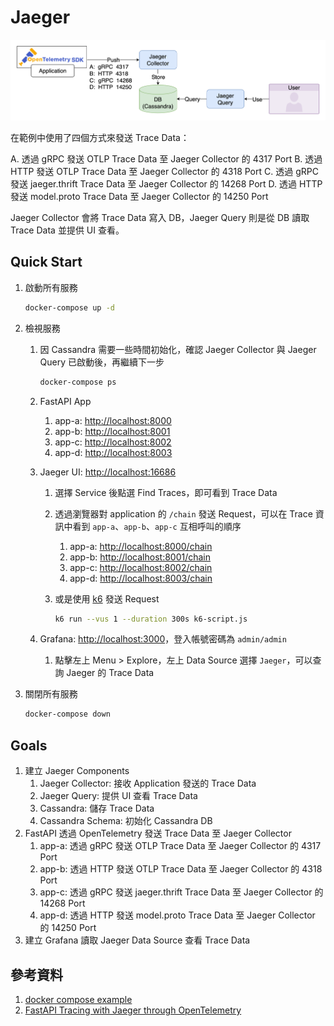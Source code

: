 # Jaeger

![Architecture](./arch.png)

在範例中使用了四個方式來發送 Trace Data：

A. 透過 gRPC 發送 OTLP Trace Data 至 Jaeger Collector 的 4317 Port
B. 透過 HTTP 發送 OTLP Trace Data 至 Jaeger Collector 的 4318 Port
C. 透過 gRPC 發送 jaeger.thrift Trace Data 至 Jaeger Collector 的 14268 Port
D. 透過 HTTP 發送 model.proto Trace Data 至 Jaeger Collector 的 14250 Port

Jaeger Collector 會將 Trace Data 寫入 DB，Jaeger Query 則是從 DB 讀取 Trace Data 並提供 UI 查看。

## Quick Start

1. 啟動所有服務

    ```bash
    docker-compose up -d
    ```

2. 檢視服務
   1. 因 Cassandra 需要一些時間初始化，確認 Jaeger Collector 與 Jaeger Query 已啟動後，再繼續下一步

        ```bash
        docker-compose ps
        ```

   2. FastAPI App
      1. app-a: [http://localhost:8000](http://localhost:8000)
      2. app-b: [http://localhost:8001](http://localhost:8001)
      3. app-c: [http://localhost:8002](http://localhost:8002)
      4. app-d: [http://localhost:8003](http://localhost:8003)
   3. Jaeger UI: [http://localhost:16686](http://localhost:16686)
      1. 選擇 Service 後點選 Find Traces，即可看到 Trace Data
      2. 透過瀏覽器對 application 的 `/chain` 發送 Request，可以在 Trace 資訊中看到 `app-a`、`app-b`、`app-c` 互相呼叫的順序
         1. app-a: [http://localhost:8000/chain](http://localhost:8000/chain)
         2. app-b: [http://localhost:8001/chain](http://localhost:8001/chain)
         3. app-c: [http://localhost:8002/chain](http://localhost:8002/chain)
         4. app-d: [http://localhost:8003/chain](http://localhost:8003/chain)
      3. 或是使用 [k6](https://k6.io/) 發送 Request

            ```bash
            k6 run --vus 1 --duration 300s k6-script.js
            ```
   
   4. Grafana: [http://localhost:3000](http://localhost:3000)，登入帳號密碼為 `admin/admin`
      1. 點擊左上 Menu > Explore，左上 Data Source 選擇 `Jaeger`，可以查詢 Jaeger 的 Trace Data

3. 關閉所有服務

    ```bash
    docker-compose down
    ```

## Goals

1. 建立 Jaeger Components
   1. Jaeger Collector: 接收 Application 發送的 Trace Data
   2. Jaeger Query: 提供 UI 查看 Trace Data
   3. Cassandra: 儲存 Trace Data
   4. Cassandra Schema: 初始化 Cassandra DB
2. FastAPI 透過 OpenTelemetry 發送 Trace Data 至 Jaeger Collector
   1. app-a: 透過 gRPC 發送 OTLP Trace Data 至 Jaeger Collector 的 4317 Port
   2. app-b: 透過 HTTP 發送 OTLP Trace Data 至 Jaeger Collector 的 4318 Port
   3. app-c: 透過 gRPC 發送 jaeger.thrift Trace Data 至 Jaeger Collector 的 14268 Port
   4. app-d: 透過 HTTP 發送 model.proto Trace Data 至 Jaeger Collector 的 14250 Port
3. 建立 Grafana 讀取 Jaeger Data Source 查看 Trace Data

## 參考資料

1. [docker compose example](https://github.com/jaegertracing/jaeger/blob/main/docker-compose/jaeger-docker-compose.yml)
2. [FastAPI Tracing with Jaeger through OpenTelemetry](https://github.com/blueswen/fastapi-jaeger)
